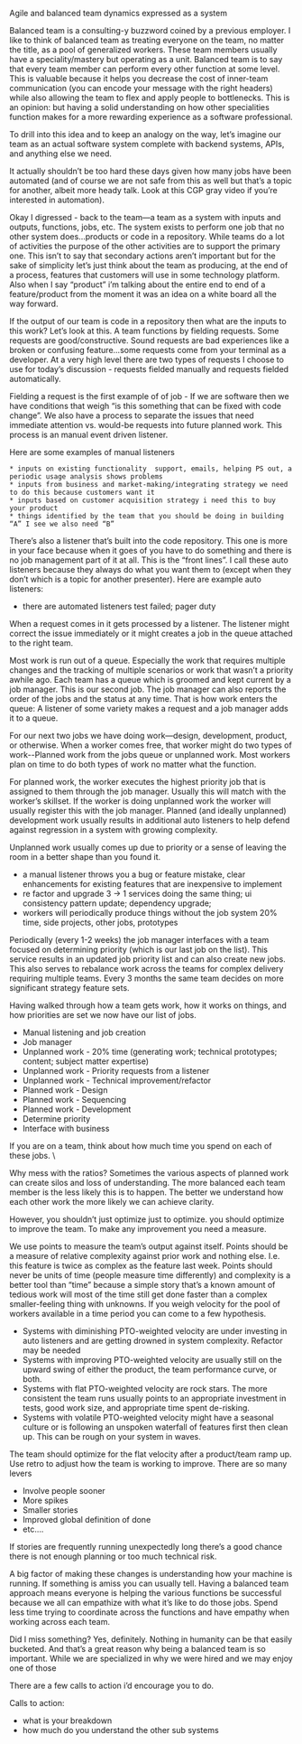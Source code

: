 
Agile and balanced team dynamics expressed as a system

Balanced team is a consulting-y buzzword coined by a previous employer. I like to think of balanced team as treating everyone on the team, no matter the title, as a pool of generalized workers. These team members usually have a speciality/mastery but operating as a unit. Balanced team is to say that every team member can perform every other function at some level. This is valuable because it helps you decrease the cost of inner-team communication (you can encode your message with the right headers) while also allowing the team to flex and apply  people to bottlenecks. This is an opinion: but having a solid understanding on how other specialities function makes for a more rewarding experience as a software professional. 

To drill into this idea and to keep an analogy on the way, let’s imagine our team as an actual software system complete with backend systems, APIs, and anything else we need. 

It actually shouldn’t be too hard these days given how many jobs have been automated (and of course we are not safe from this as well but that’s a topic for another, albeit more heady talk. Look at this CGP gray video if you’re interested in automation). 

Okay I digressed - back to the team—a team as a system with inputs and outputs, functions, jobs, etc. The system exists to perform one job that no other system does...products or code in a repository. While teams do a lot of activities the purpose of the other activities are to support the primary one. This isn’t to say that secondary actions aren’t important but for the sake of simplicity let’s just think about the team as producing, at the end of a process, features that customers will use in some technology platform. Also when I say “product” i’m talking about the entire end to end of a feature/product from the moment it was an idea on a white board all the way forward.

If the output of our team is code in a repository then what are the inputs to this work? Let’s look at this. A team functions by fielding requests. Some requests are good/constructive. Sound requests are bad experiences like a broken or confusing feature...some requests come from your terminal as a developer. At a very high level there are two types of requests I choose to use for today’s discussion - requests fielded manually and requests fielded automatically.

Fielding a request is the first example of of job - If we are software then we have conditions that weigh “is this something that can be fixed with code change”. We also have a process to separate the issues that need immediate attention vs. would-be requests into future planned work. This process is an manual event driven listener. 

Here are some examples of manual listeners

    * inputs on existing functionality  support, emails, helping PS out, a periodic usage analysis shows problems
    * inputs from business and market-making/integrating strategy we need to do this because customers want it
    * inputs based on customer acquisition strategy i need this to buy your product
    * things identified by the team that you should be doing in building “A” I see we also need “B”

There’s also a listener that’s built into the code repository. This one is more in your face because when it goes of you have to do something and there is no job management part of it at all. This is the “front lines”. I call these auto listeners because they always do what you want them to (except when they don’t which is a topic for another presenter). Here are example auto listeners: 

* there are automated listeners test failed; pager duty

When a request comes in it gets processed by a listener. The listener might correct the issue immediately or it might creates a job in the queue attached to the right team. 

Most work is run out of a queue. Especially the work that requires multiple changes and the tracking of multiple scenarios or work that wasn’t a priority awhile ago. Each team has a queue which is groomed and kept current by a job manager. This is our second job. The job manager can also reports the order of the jobs and the status at any time. That is how work enters the queue: A listener of some variety makes a request and a job manager adds it to a queue. 

For our next two jobs we have doing work—design, development, product, or otherwise. When a worker comes free, that worker might do two types of work--Planned work from the jobs queue or unplanned work. Most workers plan on time to do both types of work no matter what the function. 

For planned work, the worker executes the highest priority job that is assigned to them through the job manager. Usually this will match with the worker’s skillset. If the worker is doing unplanned work the worker will usually register this with the job manager. Planned (and ideally unplanned) development work usually results in additional auto listeners to help defend against regression in a system with growing complexity. 

Unplanned work usually comes up due to priority or a sense of leaving the room in a better shape than you found it. 
* a  manual listener throws you a bug or feature mistake, clear enhancements for existing features that are inexpensive to implement
* re factor and upgrade 3 -> 1 services doing the same thing; ui consistency pattern update; dependency upgrade;  
* workers will periodically produce things without the job system 20% time, side projects, other jobs, prototypes

Periodically (every 1-2 weeks) the job manager interfaces with a team focused on determining priority (which is our last job on the list). This service results in an updated job priority list and can also create new jobs. This also serves to rebalance work across the teams for complex delivery requiring multiple teams. Every 3 months the same team decides on more significant strategy feature sets.

Having walked through how a team gets work, how it works on things, and how priorities are set we now have our list of jobs. 

* Manual listening and job creation
* Job manager
* Unplanned work - 20% time (generating work; technical prototypes; content; subject matter expertise)
* Unplanned work - Priority requests from a listener
* Unplanned work - Technical improvement/refactor
* Planned work - Design
* Planned work - Sequencing
* Planned work - Development
* Determine priority
* Interface with business

If you are on a team, think about how much time you spend on each of these jobs. 
\

Why mess with the ratios? Sometimes the various aspects of planned work can create silos and loss of understanding. The more balanced each team member is the less likely this is to happen. The better we understand how each other work the more likely we can achieve clarity. 

However, you shouldn’t just optimize just to optimize. you should optimize to improve the team. To make any improvement you need a measure. 

We use points to measure the team’s output against itself. Points should be a measure of relative complexity against prior work and nothing else. I.e. this feature is twice as complex as the feature last week. Points should never be units of time (people measure time differently) and complexity is a better tool than “time” because a simple story that’s a known amount of tedious work will most of the time still get done faster than a complex smaller-feeling thing with unknowns. If you weigh velocity for the pool of workers available in a time period you can come to a few hypothesis. 

* Systems with diminishing PTO-weighted velocity are under investing in auto listeners and are getting drowned in system complexity. Refactor may be needed
* Systems with improving PTO-weighted velocity are usually still on the upward swing of either the product, the team performance curve, or both. 
* Systems with flat PTO-weighted velocity are rock stars. The more consistent the team runs usually points to an appropriate investment in tests, good work size, and appropriate time spent de-risking. 
* Systems with volatile PTO-weighted velocity might have a seasonal culture or is following an unspoken waterfall of features first then clean up. This can be rough on your system in waves. 

The team should optimize for the flat velocity after a product/team ramp up. Use retro to adjust how the team is working to improve. There are so many levers
* Involve people sooner
* More spikes
* Smaller stories
* Improved global definition of done 
* etc….

If stories are frequently running unexpectedly long there’s a good chance there is not enough planning or too much technical risk. 

A big factor of making these changes is understanding how your machine is running. If something is amiss you can usually tell. Having a balanced team approach means everyone is helping the various functions be successful because we all can empathize with what it’s like to do those jobs. Spend less time trying to coordinate across the functions and have empathy when working across each team. 


Did I miss something? Yes, definitely. Nothing in humanity can be that easily bucketed. And that’s a great reason why being a balanced team is so important. While we are specialized in why we were hired and we may enjoy one of those 

There are a few calls to action i’d encourage you to do.

Calls to action:
* what is your breakdown
* how much do you understand the other sub systems

